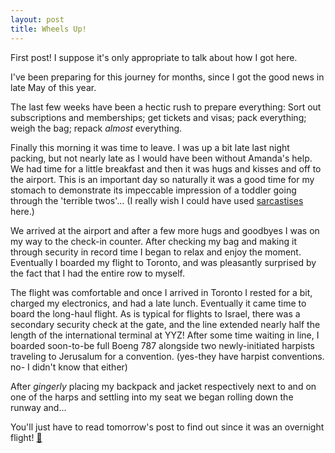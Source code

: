 ```yaml
---
layout: post
title: Wheels Up!
---
```


First post! I suppose it's only appropriate to talk about how I got here.

I've been preparing for this journey for months, since I got the good news in late May of this year.

The last few weeks have been a hectic rush to prepare everything: Sort out subscriptions and memberships; get tickets and visas; pack everything; weigh the bag; repack *almost* everything.

Finally this morning it was time to leave. I was up a bit late last night packing, but not nearly late as I would have been without Amanda's help. We had time for a little breakfast and then it was hugs and kisses and off to the airport. This is an important day so naturally it was a good time for my stomach to demonstrate its impeccable impression of a toddler going through the 'terrible twos'... (I really wish I could have used [sarcastises](http://i.imgur.com/EqpgHp3.jpg) here.)

We arrived at the airport and after a few more hugs and goodbyes I was on my way to the check-in counter. After checking my bag and making it through security in record time I began to relax and enjoy the moment. Eventually I boarded my flight to Toronto, and was pleasantly surprised by the fact that I had the entire row to myself.

The flight was comfortable and once I arrived in Toronto I rested for a bit, charged my electronics, and had a late lunch. Eventually it came time to board the long-haul flight. As is typical for flights to Israel, there was a secondary security check at the gate, and the line extended nearly half the length of the international terminal at YYZ! After some time waiting in line, I boarded soon-to-be full Boeng 787 alongside two newly-initiated harpists traveling to Jerusalum for a convention. (yes-they have harpist conventions. no- I didn't know that either)

After *gingerly* placing my backpack and jacket respectively next to and on one of the harps and settling into my seat we began rolling down the runway and...

You'll just have to read tomorrow's post to find out since it was an overnight flight! [:shit:](http://hyperallergic.com/67327/i-have-a-question-about-emoji/)
